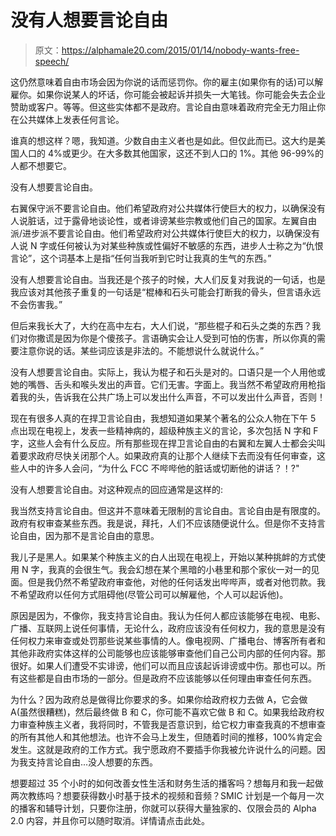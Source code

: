 # 没有人想要言论自由

> 原文：<https://alphamale20.com/2015/01/14/nobody-wants-free-speech/>

这仍然意味着自由市场会因为你说的话而惩罚你。你的雇主(如果你有的话)可以解雇你。如果你说某人的坏话，你可能会被起诉并损失一大笔钱。你可能会失去企业赞助或客户。等等。但这些实体都不是政府。言论自由意味着政府完全无力阻止你在公共媒体上发表任何言论。

谁真的想这样？嗯，我知道。少数自由主义者也是如此。但仅此而已。这大约是美国人口的 4%或更少。在大多数其他国家，这还不到人口的 1%。其他 96-99%的人都不想要它。

没有人想要言论自由。

右翼保守派不要言论自由。他们希望政府对公共媒体行使巨大的权力，以确保没有人说脏话，过于露骨地谈论性，或者诽谤某些宗教或他们自己的国家。左翼自由派/进步派不要言论自由。他们希望政府对公共媒体行使巨大的权力，以确保没有人说 N 字或任何被认为对某些种族或性偏好不敏感的东西，进步人士称之为“仇恨言论”，这个词基本上是指“任何当我听到它时让我真的生气的东西。”

没有人想要言论自由。当我还是个孩子的时候，大人们反复对我说的一句话，也是我应该对其他孩子重复的一句话是“棍棒和石头可能会打断我的骨头，但言语永远不会伤害我。”

但后来我长大了，大约在高中左右，大人们说，“那些棍子和石头之类的东西？我们对你撒谎是因为你是个傻孩子。言语确实会让人受到可怕的伤害，所以你真的需要注意你说的话。某些词应该是非法的。不能想说什么就说什么。”

没有人想要言论自由。实际上，我认为棍子和石头是对的。口语只是一个人用他或她的嘴唇、舌头和喉头发出的声音。它们无害。字面上。我当然不希望政府用枪指着我的头，告诉我在公共广场上可以发出什么声音，不可以发出什么声音，否则！

现在有很多人真的在捍卫言论自由，我想知道如果某个著名的公众人物在下午 5 点出现在电视上，发表一些精神病的，超级种族主义的言论，多次包括 N 字和 F 字，这些人会有什么反应。所有那些现在捍卫言论自由的右翼和左翼人士都会尖叫着要求政府尽快关闭那个人。如果政府真的让那个人继续下去而没有任何审查，这些人中的许多人会问，“为什么 FCC 不哔哔他的脏话或切断他的讲话？！?"

没有人想要言论自由。对这种观点的回应通常是这样的:

我当然支持言论自由。但这并不意味着无限制的言论自由。言论自由是有限度的。政府有权审查某些东西。我是说，拜托，人们不应该随便说什么。但是你不支持言论自由，因为那不是言论自由的意思。

我儿子是黑人。如果某个种族主义的白人出现在电视上，开始以某种挑衅的方式使用 N 字，我真的会很生气。我会幻想在某个黑暗的小巷里和那个家伙一对一的见面。但是我仍然不希望政府审查他，对他的任何话发出哔哔声，或者对他罚款。我不希望政府以任何方式阻碍他(尽管公司可以解雇他，个人可以起诉他)。

原因是因为，不像你，我支持言论自由。我认为任何人都应该能够在电视、电影、广播、互联网上说任何事情，无论什么，政府应该没有任何权力，我的意思是没有任何权力来审查或处罚那些说某些事情的人。像电视网、广播电台、博客所有者和其他非政府实体这样的公司能够也应该能够审查他们自己公司内部的任何内容。那很好。如果人们遭受不实诽谤，他们可以而且应该起诉诽谤或中伤。那也可以。所有这些都是自由市场的一部分。但是政府不应该能够以任何理由审查任何东西。

为什么？因为政府总是做得比你要求的多。如果你给政府权力去做 A，它会做 A(虽然很糟糕)，然后最终做 B 和 C，你可能不喜欢它做 B 和 C。如果我给政府权力审查种族主义者，我将同时，不管我是否意识到，给它权力审查我真的不想审查的所有其他人和其他想法。也许不会马上发生，但随着时间的推移，100%肯定会发生。这就是政府的工作方式。我宁愿政府不要插手你我被允许说什么的问题。因为我支持言论自由...没人想要的东西。

想要超过 35 个小时的如何改善女性生活和财务生活的播客吗？想每月和我一起做两次教练吗？想要获得数小时基于技术的视频和音频？SMIC 计划是一个每月一次的播客和辅导计划，只要你注册，你就可以获得大量独家的、仅限会员的 Alpha 2.0 内容，并且你可以随时取消。详情请点击此处。